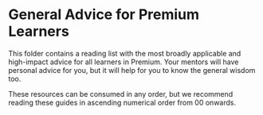 # General Advice for Premium Learners

This folder contains a reading list with the most broadly applicable and high-impact advice for all learners in Premium.  Your mentors will have personal advice for you, but it will help for you to know the general wisdom too.

These resources can be consumed in any order, but we recommend reading these guides in ascending numerical order from 00 onwards.
